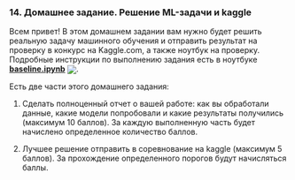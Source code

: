 ### 14. Домашнее задание. Решение ML-задачи и kaggle

Всем привет! В этом домашнем задании вам нужно будет решить реальную задачу машинного обучения и отправить результат на проверку в конкурс на Kaggle.com, а также ноутбук на проверку. Подробные инструкции по выполнению задания есть в ноутбуке [**baseline.ipynb**](./baseline.ipynb) [<img src="https://colab.research.google.com/assets/colab-badge.svg" align="center">](https://colab.research.google.com/drive/1PO5ffKlghuzdzQwXMm1PpLP1J2bVX9n1).

Есть две части этого домашнего задания: 

1. Сделать полноценный отчет о вашей работе: как вы обработали данные, какие модели попробовали и какие результаты получились (максимум 10 баллов). За каждую выполненную часть будет начислено определенное количество баллов.

2. Лучшее решение отправить в соревнование на kaggle (максимум 5 баллов). За прохождение определенного порогов будут начисляться баллы.
